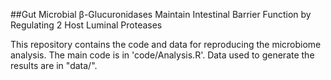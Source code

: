 
##Gut Microbial β-Glucuronidases Maintain Intestinal Barrier Function by Regulating 2 Host Luminal Proteases

This repository contains the code and data for reproducing the microbiome analysis. The main code is in 'code/Analysis.R'. Data used to generate the results are in "data/".

